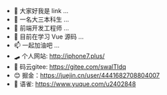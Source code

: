 - 👋 大家好我是 link ...
- 👀 一名大三本科生 ...
- 🌱 前端开发工程师 ...
- 💞️ 目前在学习 Vue 源码 ...
- 📫 一起加油吧 ...
- 🛹 个人网站: http://iphone7.plus/
- 🙌 码云gitee: https://gitee.com/swalTldq
- 😊 掘金：https://juejin.cn/user/4441682708804007
- 🦄 语雀: https://www.yuque.com/u2402848
<!---
swalTLi/swalTLi is a ✨ special ✨ repository because its `README.md` (this file) appears on your GitHub profile.
You can click the Preview link to take a look at your changes.
--->
